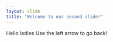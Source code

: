 ```yaml
---
layout: slide
title: "Welcome to our second slide!"
---
```

Hello ladies
Use the left arrow to go back!
